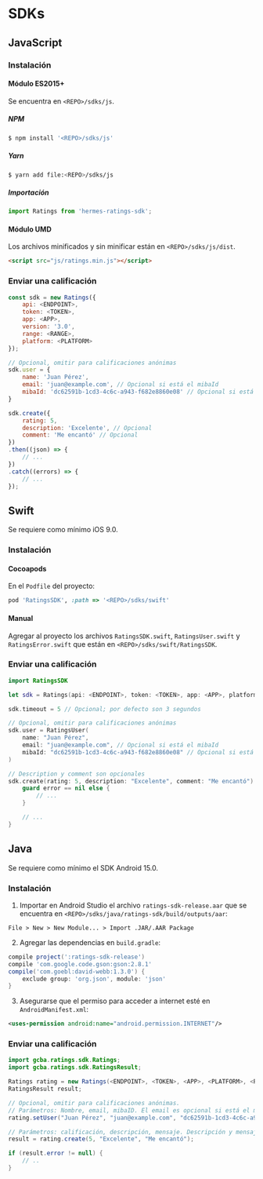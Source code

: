 # SDKs

## JavaScript

### Instalación

#### Módulo ES2015+

Se encuentra en `<REPO>/sdks/js`.

##### NPM

```bash
$ npm install '<REPO>/sdks/js'
```

##### Yarn

```bash
$ yarn add file:<REPO>/sdks/js
```

##### Importación

```javascript
import Ratings from 'hermes-ratings-sdk';
```

#### Módulo UMD

Los archivos minificados y sin minificar están en `<REPO>/sdks/js/dist`.

```html
<script src="js/ratings.min.js"></script>
```

### Enviar una calificación

```javascript
const sdk = new Ratings({
    api: <ENDPOINT>,
    token: <TOKEN>,
    app: <APP>,
    version: '3.0',
    range: <RANGE>,
    platform: <PLATFORM>
});

// Opcional, omitir para calificaciones anónimas
sdk.user = {
    name: 'Juan Pérez',
    email: 'juan@example.com', // Opcional si está el mibaId
    mibaId: 'dc62591b-1cd3-4c6c-a943-f682e8860e08' // Opcional si está el email
}

sdk.create({
    rating: 5,
    description: 'Excelente', // Opcional
    comment: 'Me encantó' // Opcional
})
.then((json) => {
    // ...
})
.catch((errors) => {
    // ...
});
```

## Swift

Se requiere como mínimo iOS 9.0.

### Instalación

#### Cocoapods

En el `Podfile` del proyecto:

```ruby
pod 'RatingsSDK', :path => '<REPO>/sdks/swift'
```

#### Manual

Agregar al proyecto los archivos `RatingsSDK.swift`, `RatingsUser.swift` y `RatingsError.swift` que están en `<REPO>/sdks/swift/RatingsSDK`.

### Enviar una calificación

```swift
import RatingsSDK
```

```swift
let sdk = Ratings(api: <ENDPOINT>, token: <TOKEN>, app: <APP>, platform: <PLATFORM>, range: <RANGE>)

sdk.timeout = 5 // Opcional; por defecto son 3 segundos

// Opcional, omitir para calificaciones anónimas
sdk.user = RatingsUser(
    name: "Juan Pérez",
    email: "juan@example.com", // Opcional si está el mibaId
    mibaId: "dc62591b-1cd3-4c6c-a943-f682e8860e08" // Opcional si está el email
)

// Description y comment son opcionales
sdk.create(rating: 5, description: "Excelente", comment: "Me encantó") { response, error in
    guard error == nil else {
        // ...
    }

    // ...
}
```

## Java

Se requiere como mínimo el SDK Android 15.0.

### Instalación

1. Importar en Android Studio el archivo `ratings-sdk-release.aar` que se encuentra en `<REPO>/sdks/java/ratings-sdk/build/outputs/aar`:
```
File > New > New Module... > Import .JAR/.AAR Package
```

2. Agregar las dependencias en `build.gradle`:
```groovy
compile project(':ratings-sdk-release')
compile 'com.google.code.gson:gson:2.8.1'
compile('com.goebl:david-webb:1.3.0') {
    exclude group: 'org.json', module: 'json'
}
```

3. Asegurarse que el permiso para acceder a internet esté en `AndroidManifest.xml`:
```xml
<uses-permission android:name="android.permission.INTERNET"/>
```

### Enviar una calificación

```java
import gcba.ratings.sdk.Ratings;
import gcba.ratings.sdk.RatingsResult;
```
```java
Ratings rating = new Ratings(<ENDPOINT>, <TOKEN>, <APP>, <PLATFORM>, <RANGE>);
RatingsResult result;

// Opcional, omitir para calificaciones anónimas.
// Parámetros: Nombre, email, mibaID. El email es opcional si está el mibaId, y viceversa.
rating.setUser("Juan Pérez", "juan@example.com", "dc62591b-1cd3-4c6c-a943-f682e8860e08");

// Parámetros: calificación, descripción, mensaje. Descripción y mensaje son opcionales.
result = rating.create(5, "Excelente", "Me encantó");

if (result.error != null) {
    // ..
}
```
